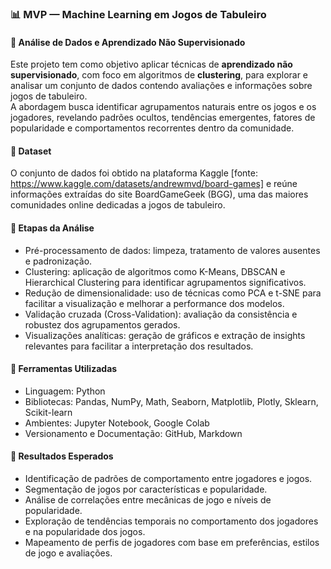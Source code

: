 ### 📊 MVP — Machine Learning em Jogos de Tabuleiro  

#### 🎲 Análise de Dados e Aprendizado Não Supervisionado  
Este projeto tem como objetivo aplicar técnicas de **aprendizado não supervisionado**, com foco em algoritmos de **clustering**, para explorar e analisar um conjunto de dados contendo avaliações e informações sobre jogos de tabuleiro.  
A abordagem busca identificar agrupamentos naturais entre os jogos e os jogadores, revelando padrões ocultos, tendências emergentes, fatores de popularidade e comportamentos recorrentes dentro da comunidade.  

#### 🧩 Dataset
O conjunto de dados foi obtido na plataforma Kaggle [fonte: https://www.kaggle.com/datasets/andrewmvd/board-games] e reúne informações extraídas do site BoardGameGeek (BGG), uma das maiores comunidades online dedicadas a jogos de tabuleiro.

#### 📌 Etapas da Análise
- Pré-processamento de dados: limpeza, tratamento de valores ausentes e padronização.  
- Clustering: aplicação de algoritmos como K-Means, DBSCAN e Hierarchical Clustering para identificar agrupamentos significativos.  
- Redução de dimensionalidade: uso de técnicas como PCA e t-SNE para facilitar a visualização e melhorar a performance dos modelos.  
- Validação cruzada (Cross-Validation): avaliação da consistência e robustez dos agrupamentos gerados.  
- Visualizações analíticas: geração de gráficos e extração de insights relevantes para facilitar a interpretação dos resultados.  

#### 💼 Ferramentas Utilizadas  
- Linguagem: Python  
- Bibliotecas: Pandas, NumPy, Math, Seaborn, Matplotlib, Plotly, Sklearn, Scikit-learn  
- Ambientes: Jupyter Notebook, Google Colab  
- Versionamento e Documentação: GitHub, Markdown  

#### 🚀 Resultados Esperados  
- Identificação de padrões de comportamento entre jogadores e jogos.  
- Segmentação de jogos por características e popularidade.  
- Análise de correlações entre mecânicas de jogo e níveis de popularidade.
- Exploração de tendências temporais no comportamento dos jogadores e na popularidade dos jogos.
- Mapeamento de perfis de jogadores com base em preferências, estilos de jogo e avaliações.  
